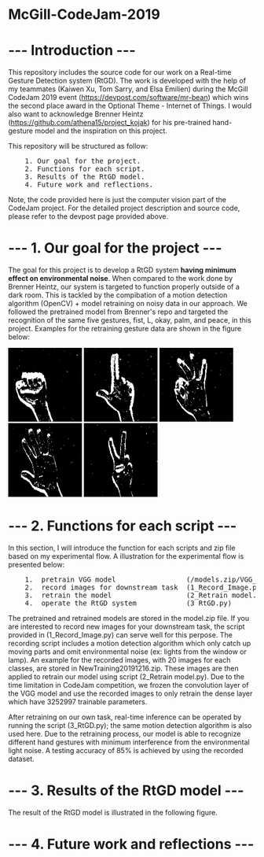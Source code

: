 # McGill-CodeJam-2019

# **--- Introduction ---**  
This repository includes the source code for our work on a Real-time Gesture Detection system (RtGD). The work is developed with the help of my teammates (Kaiwen Xu, Tom Sarry, and Elsa Emilien) during the McGill CodeJam 2019 event (https://devpost.com/software/mr-bean) which wins the second place award in the Optional Theme - Internet of Things. I would also want to acknowledge Brenner Heintz (https://github.com/athena15/project_kojak) for his pre-trained hand-gesture model and the inspiration on this project.

This repository will be structured as follow:
<pre>
    1. Our goal for the project.  
    2. Functions for each script.  
    3. Results of the RtGD model.  
    4. Future work and reflections.
</pre>

Note, the code provided here is just the computer vision part of the CodeJam project. For the detailed project description and source code, please refer to the devpost page provided above.

# **--- 1. Our goal for the project ---**  
The goal for this project is to develop a RtGD system **having minimum effect on environmental noise**. When compared to the work done by Brenner Heintz, our system is targeted to function properly outside of a dark room. This is tackled by the compibation of a motion detection algorithm (OpenCV) + model retraining on noisy data in our approach. We followed the pretrained model from Brenner's repo and targeted the recognition of the same five gestures, fist, L, okay, palm, and peace, in this project. Examples for the retraining gesture data are shown in the figure below: 


<img src="./images/fist.jpg" width="150" height="150"> <img src="./images/L.jpg" width="150" height="150"> <img src="./images/okay.jpg" width="150" height="150"> <img src="./images/palm.jpg" width="150" height="150"> <img src="./images/peace.jpg" width="150" height="150">

# **--- 2. Functions for each script ---**  
In this section, I will introduce the function for each scripts and zip file based on my experimental flow. A illustration for the experimental flow is presented below:

<pre>
    1.  pretrain VGG model                 (/models.zip/VGG_cross_validated.h5)  
    2.  record images for downstream task  (1_Record_Image.py) (NewTraining20191216.zip)  
    3.  retrain the model                  (2_Retrain model.py) (retrained_20200506.h5)  
    4.  operate the RtGD system            (3_RtGD.py)
</pre>

The pretrained and retrained models are stored in the model.zip file. If you are interested to record new images for your downstream task, the script provided in (1_Record_Image.py) can serve well for this perpose. The recording script includes a motion detection algorithm which only catch up moving parts and omit environmental noise (ex: lights from the window or lamp). An example for the recorded images, with 20 images for each classes, are stored in NewTraining20191216.zip. These images are then applied to retrain our model using script (2_Retrain model.py). Due to the time limitation in CodeJam competition, we frozen the convolution layer of the VGG model and use the recorded images to only retrain the dense layer which have 3252997 trainable parameters.

After retraining on our own task, real-time inference can be operated by running the script (3_RtGD.py); the same motion detection algorithm is also used here. Due to the retraining process, our model is able to recognize different hand gestures with minimum interference from the environmental light noise. A testing accuracy of 85% is achieved by using the recorded dataset.

# **--- 3. Results of the RtGD model ---**  
The result of the RtGD model is illustrated in the following figure. 



# **--- 4. Future work and reflections ---**  
